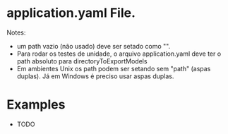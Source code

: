 # application.yaml File.

Notes:
- um path vazio (não usado) deve ser setado como "".
- Para rodar os testes de unidade, o arquivo application.yaml deve ter o path absoluto para directoryToExportModels
- Em ambientes Unix os path podem ser setando sem "path" (aspas duplas). Já em Windows é preciso usar aspas duplas. 


# Examples

 - TODO 
